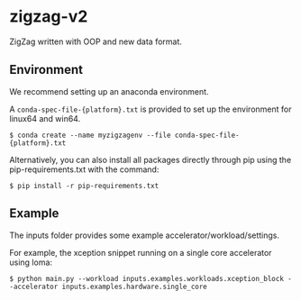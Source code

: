 # zigzag-v2
ZigZag written with OOP and new data format.

## Environment

We recommend setting up an anaconda environment.

A `conda-spec-file-{platform}.txt` is provided to set up the environment for linux64 and win64.

`$ conda create --name myzigzagenv --file conda-spec-file-{platform}.txt`

Alternatively, you can also install all packages directly through pip using the pip-requirements.txt with the command:

`$ pip install -r pip-requirements.txt`

## Example

The inputs folder provides some example accelerator/workload/settings.

For example, the xception snippet running on a single core accelerator using loma:

`$ python main.py --workload inputs.examples.workloads.xception_block --accelerator inputs.examples.hardware.single_core`
